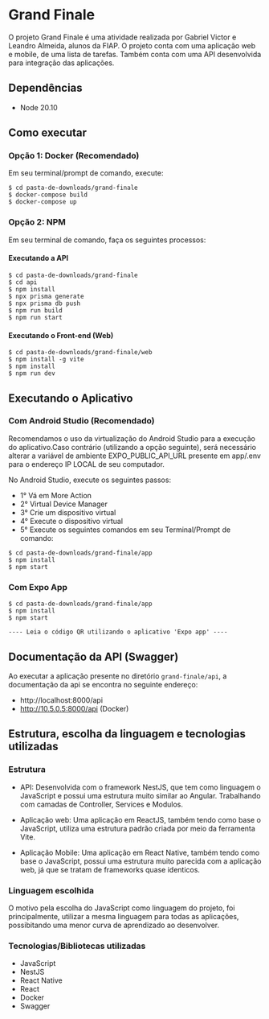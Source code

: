 # Grand Finale

O projeto Grand Finale é uma atividade realizada por Gabriel Victor e Leandro Almeida, alunos da FIAP. O projeto conta com uma aplicação web e mobile, de uma lista de tarefas. Também conta com uma API desenvolvida para integração das aplicações.

## Dependências

- Node 20.10

## Como executar

### Opção 1: Docker (Recomendado)

Em seu terminal/prompt de comando, execute:

```
$ cd pasta-de-downloads/grand-finale
$ docker-compose build
$ docker-compose up
```

### Opção 2: NPM

Em seu terminal de comando, faça os seguintes processos:

#### Executando a API

```
$ cd pasta-de-downloads/grand-finale
$ cd api
$ npm install
$ npx prisma generate
$ npx prisma db push
$ npm run build
$ npm run start
```

#### Executando o Front-end (Web)

```
$ cd pasta-de-downloads/grand-finale/web
$ npm install -g vite
$ npm install
$ npm run dev
```

## Executando o Aplicativo

### Com Android Studio (Recomendado)

Recomendamos o uso da virtualização do Android Studio para a execução do aplicativo.Caso contrário (utilizando a opção seguinte), será necessário alterar a variável de ambiente EXPO_PUBLIC_API_URL presente em app/.env para o endereço IP LOCAL de seu computador.

No Android Studio, execute os seguintes passos:

- 1° Vá em More Action
- 2° Virtual Device Manager
- 3° Crie um dispositivo virtual
- 4° Execute o dispositivo virtual
- 5° Execute os seguintes comandos em seu Terminal/Prompt de comando:
```
$ cd pasta-de-downloads/grand-finale/app
$ npm install
$ npm start
```

### Com Expo App

```
$ cd pasta-de-downloads/grand-finale/app
$ npm install
$ npm start

---- Leia o código QR utilizando o aplicativo 'Expo app' ----
```

## Documentação da API (Swagger)

Ao executar a aplicação presente no diretório `grand-finale/api`, a documentação da api se encontra no seguinte endereço:

- http://localhost:8000/api
- http://10.5.0.5:8000/api (Docker)

## Estrutura, escolha da linguagem e tecnologias utilizadas

### Estrutura

- API: Desenvolvida com o framework NestJS, que tem como linguagem o JavaScript e possui uma estrutura muito similar ao Angular. Trabalhando com camadas de Controller, Services e Modulos.

- Aplicação web: Uma aplicação em ReactJS, também tendo como base o JavaScript, utiliza uma estrutura padrão criada por meio da ferramenta Vite.

- Aplicação Mobile: Uma aplicação em React Native, também tendo como base o JavaScript, possui uma estrutura muito parecida com a aplicação web, já que se tratam de frameworks quase identicos.

### Linguagem escolhida

O motivo pela escolha do JavaScript como linguagem do projeto, foi principalmente, utilizar a mesma linguagem para todas as aplicações, possibitando uma menor curva de aprendizado ao desenvolver.

### Tecnologias/Bibliotecas utilizadas

- JavaScript
- NestJS
- React Native
- React
- Docker
- Swagger
